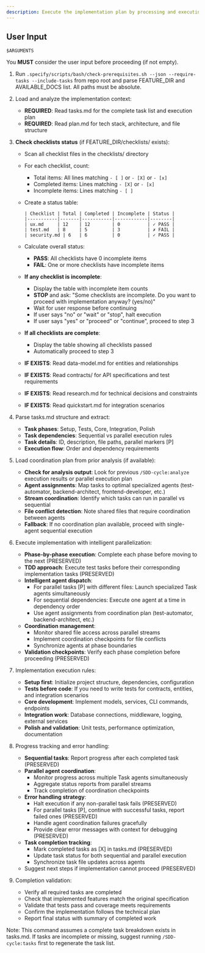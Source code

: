 ```yaml
---
description: Execute the implementation plan by processing and executing all tasks defined in tasks.md
---
```


## User Input

```text
$ARGUMENTS
```

You **MUST** consider the user input before proceeding (if not empty).

1. Run `.specify/scripts/bash/check-prerequisites.sh --json --require-tasks --include-tasks` from repo root and parse FEATURE_DIR and AVAILABLE_DOCS list. All paths must be absolute.

2. Load and analyze the implementation context:
   - **REQUIRED**: Read tasks.md for the complete task list and execution plan
   - **REQUIRED**: Read plan.md for tech stack, architecture, and file structure

2. **Check checklists status** (if FEATURE_DIR/checklists/ exists):
   - Scan all checklist files in the checklists/ directory
   - For each checklist, count:
     * Total items: All lines matching `- [ ]` or `- [X]` or `- [x]`
     * Completed items: Lines matching `- [X]` or `- [x]`
     * Incomplete items: Lines matching `- [ ]`
   - Create a status table:
     ```
     | Checklist | Total | Completed | Incomplete | Status |
     |-----------|-------|-----------|------------|--------|
     | ux.md     | 12    | 12        | 0          | ✓ PASS |
     | test.md   | 8     | 5         | 3          | ✗ FAIL |
     | security.md | 6   | 6         | 0          | ✓ PASS |
     ```
   - Calculate overall status:
     * **PASS**: All checklists have 0 incomplete items
     * **FAIL**: One or more checklists have incomplete items
   
   - **If any checklist is incomplete**:
     * Display the table with incomplete item counts
     * **STOP** and ask: "Some checklists are incomplete. Do you want to proceed with implementation anyway? (yes/no)"
     * Wait for user response before continuing
     * If user says "no" or "wait" or "stop", halt execution
     * If user says "yes" or "proceed" or "continue", proceed to step 3
   
   - **If all checklists are complete**:
     * Display the table showing all checklists passed
     * Automatically proceed to step 3

   - **IF EXISTS**: Read data-model.md for entities and relationships
   - **IF EXISTS**: Read contracts/ for API specifications and test requirements
   - **IF EXISTS**: Read research.md for technical decisions and constraints
   - **IF EXISTS**: Read quickstart.md for integration scenarios

3. Parse tasks.md structure and extract:
   - **Task phases**: Setup, Tests, Core, Integration, Polish
   - **Task dependencies**: Sequential vs parallel execution rules
   - **Task details**: ID, description, file paths, parallel markers [P]
   - **Execution flow**: Order and dependency requirements

4. Load coordination plan from prior analysis (if available):
   - **Check for analysis output**: Look for previous `/SDD-cycle:analyze` execution results or parallel execution plan
   - **Agent assignments**: Map tasks to optimal specialized agents (test-automator, backend-architect, frontend-developer, etc.)
   - **Stream coordination**: Identify which tasks can run in parallel vs sequential
   - **File conflict detection**: Note shared files that require coordination between agents
   - **Fallback**: If no coordination plan available, proceed with single-agent sequential execution

5. Execute implementation with intelligent parallelization:
   - **Phase-by-phase execution**: Complete each phase before moving to the next (PRESERVED)
   - **TDD approach**: Execute test tasks before their corresponding implementation tasks (PRESERVED)
   - **Intelligent agent dispatch**:
     - For parallel tasks [P] with different files: Launch specialized Task agents simultaneously
     - For sequential dependencies: Execute one agent at a time in dependency order
     - Use agent assignments from coordination plan (test-automator, backend-architect, etc.)
   - **Coordination management**:
     - Monitor shared file access across parallel streams
     - Implement coordination checkpoints for file conflicts
     - Synchronize agents at phase boundaries
   - **Validation checkpoints**: Verify each phase completion before proceeding (PRESERVED)

6. Implementation execution rules:
   - **Setup first**: Initialize project structure, dependencies, configuration
   - **Tests before code**: If you need to write tests for contracts, entities, and integration scenarios
   - **Core development**: Implement models, services, CLI commands, endpoints
   - **Integration work**: Database connections, middleware, logging, external services
   - **Polish and validation**: Unit tests, performance optimization, documentation

7. Progress tracking and error handling:
   - **Sequential tasks**: Report progress after each completed task (PRESERVED)
   - **Parallel agent coordination**:
     - Monitor progress across multiple Task agents simultaneously
     - Aggregate status reports from parallel streams
     - Track completion of coordination checkpoints
   - **Error handling strategy**:
     - Halt execution if any non-parallel task fails (PRESERVED)
     - For parallel tasks [P], continue with successful tasks, report failed ones (PRESERVED)
     - Handle agent coordination failures gracefully
     - Provide clear error messages with context for debugging (PRESERVED)
   - **Task completion tracking**:
     - Mark completed tasks as [X] in tasks.md (PRESERVED)
     - Update task status for both sequential and parallel execution
     - Synchronize task file updates across agents
   - Suggest next steps if implementation cannot proceed (PRESERVED)

8. Completion validation:
   - Verify all required tasks are completed
   - Check that implemented features match the original specification
   - Validate that tests pass and coverage meets requirements
   - Confirm the implementation follows the technical plan
   - Report final status with summary of completed work

Note: This command assumes a complete task breakdown exists in tasks.md. If tasks are incomplete or missing, suggest running `/SDD-cycle:tasks` first to regenerate the task list.
